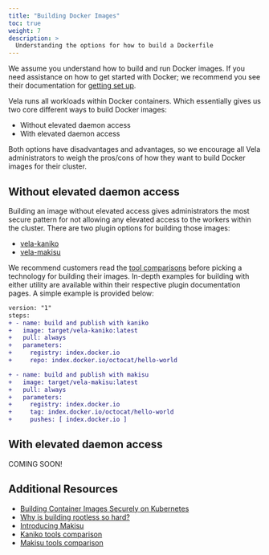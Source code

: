 ```yaml
---
title: "Building Docker Images"
toc: true
weight: 7
description: >
  Understanding the options for how to build a Dockerfile
---
```


We assume you understand how to build and run Docker images. If you need assistance on how to get started with Docker; we recommend you see their documentation for [getting set up](https://docs.docker.com/get-started/).

Vela runs all workloads within Docker containers. Which essentially gives us two core different ways to build Docker images:

* Without elevated daemon access
* With elevated daemon access

Both options have disadvantages and advantages, so we encourage all Vela administrators to weigh the pros/cons of how they want to build Docker images for their cluster.

## Without elevated daemon access

Building an image without elevated access gives administrators the most secure pattern for not allowing any elevated access to the workers within the cluster. There are two plugin options for building those images:

* [vela-kaniko](/docs/plugins/pipeline/registry/kaniko/)
* [vela-makisu](/docs/plugins/pipeline/registry/makisu/)

We recommend customers read the [tool comparisons](/docs/usage/getting-started/docker/#additional-resources) before picking a technology for building their images. In-depth examples for building with either utility are available within their respective plugin documentation pages. A simple example is provided below:

```diff
version: "1"
steps:
+ - name: build and publish with kaniko
+   image: target/vela-kaniko:latest
+   pull: always
+   parameters:
+     registry: index.docker.io
+     repo: index.docker.io/octocat/hello-world

+ - name: build and publish with makisu
+   image: target/vela-makisu:latest
+   pull: always
+   parameters:
+     registry: index.docker.io
+     tag: index.docker.io/octocat/hello-world
+     pushes: [ index.docker.io ]
```

## With elevated daemon access

COMING SOON!

## Additional Resources

* [Building Container Images Securely on Kubernetes](https://blog.jessfraz.com/post/building-container-images-securely-on-kubernetes/)
* [Why is building rootless so hard?](https://github.com/opencontainers/runc/pull/1692)
* [Introducing Makisu](https://eng.uber.com/makisu/)
* [Kaniko tools comparison](https://github.com/GoogleContainerTools/kaniko#comparison-with-other-tools)
* [Makisu tools comparison](https://github.com/uber/makisu#comparison-with-similar-tools)